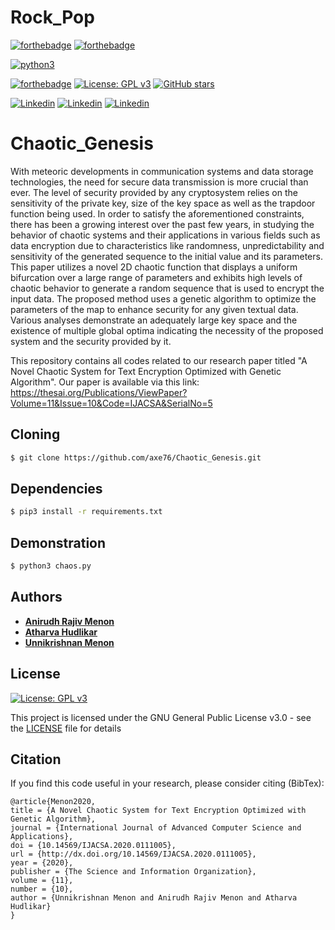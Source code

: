 # Rock_Pop
[![forthebadge](https://forthebadge.com/images/badges/powered-by-black-magic.svg)](https://forthebadge.com) [![forthebadge](https://forthebadge.com/images/badges/powered-by-coffee.svg)](https://forthebadge.com)

[![python3](https://img.shields.io/badge/python3-v3.6-teal?style=for-the-badge&logo=python)](https://www.python.org)

[![forthebadge](https://forthebadge.com/images/badges/works-on-my-machine.svg)](https://forthebadge.com)
 [![License: GPL v3](https://img.shields.io/badge/License-GPL%20v3-purple.svg)](http://www.gnu.org/licenses/gpl-3.0) [![GitHub stars](https://img.shields.io/github/stars/7divs7/Project_Scytale.svg?style=social&label=Star&maxAge=2592000)](https://GitHub.com/7divs7/Project_Scytale/stargazers/)

[![Linkedin](https://img.shields.io/badge/Linkedin-Anirudh%20Menon-success?style=for-the-badge&logo=linkedin)](https://www.linkedin.com/in/anirudh-menon-0b7764170/)
[![Linkedin](https://img.shields.io/badge/Linkedin-Atharva%20Hudlikar-blue?style=for-the-badge&logo=linkedin)](https://www.linkedin.com/in/atharva-hudlikar/)
[![Linkedin](https://img.shields.io/badge/Linkedin-Unnikrishnan%20Menon-red?style=for-the-badge&logo=linkedin)](https://www.linkedin.com/in/unnikrishnan-menon-aa013415a/)

# Chaotic_Genesis

With meteoric developments in communication systems and data storage technologies, the need for secure data transmission is more crucial than ever. The level of security provided by any cryptosystem relies on the sensitivity of the private key, size of the key space as well as the trapdoor function being used. In order to satisfy the aforementioned constraints, there has been a growing interest over the past few years, in studying the behavior of chaotic systems and their applications in various fields such as data encryption due to characteristics like randomness, unpredictability and sensitivity of the generated sequence to the initial value and its parameters. This paper utilizes a novel 2D chaotic function that displays a uniform bifurcation over a large range of parameters and exhibits high levels of chaotic behavior to generate a random sequence that is used to encrypt the input data. The proposed method uses a genetic algorithm to optimize the parameters of the map to enhance security for any given textual data. Various analyses demonstrate an adequately large key space and the existence of multiple global optima indicating the necessity of the proposed system and the security provided by it. <br/>

This repository contains all codes related to our research paper titled "A Novel Chaotic System for Text Encryption Optimized with Genetic Algorithm". Our paper is available via this link: <br/>
https://thesai.org/Publications/ViewPaper?Volume=11&Issue=10&Code=IJACSA&SerialNo=5


## Cloning
```bash
$ git clone https://github.com/axe76/Chaotic_Genesis.git
```

## Dependencies
```bash
$ pip3 install -r requirements.txt
```

## Demonstration
```bash
$ python3 chaos.py
```

## Authors
* [**Anirudh Rajiv Menon**](https://github.com/axe76)
* [**Atharva Hudlikar**](https://github.com/Mastermind0100)
* [**Unnikrishnan Menon**](https://github.com/7enTropy7)

## License
[![License: GPL v3](https://img.shields.io/badge/License-GPL%20v3-blueviolet.svg)](http://www.gnu.org/licenses/gpl-3.0)

This project is licensed under the GNU General Public License v3.0 - see the [LICENSE](LICENSE) file for details

## Citation
If you find this code useful in your research, please consider citing (BibTex): 
```
@article{Menon2020, 
title = {A Novel Chaotic System for Text Encryption Optimized with Genetic Algorithm},
journal = {International Journal of Advanced Computer Science and Applications},
doi = {10.14569/IJACSA.2020.0111005},
url = {http://dx.doi.org/10.14569/IJACSA.2020.0111005},
year = {2020},
publisher = {The Science and Information Organization},
volume = {11},
number = {10},
author = {Unnikrishnan Menon and Anirudh Rajiv Menon and Atharva Hudlikar}
}
```
